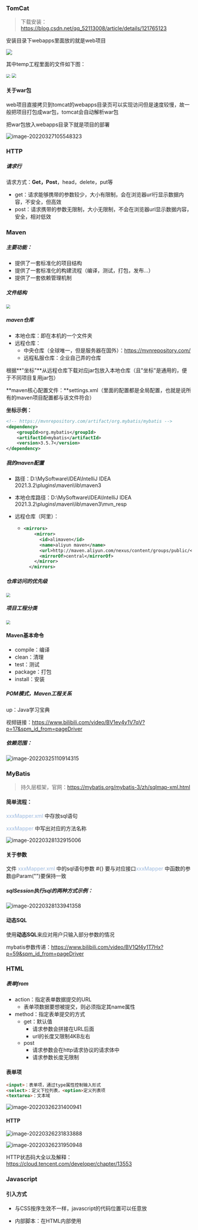 ### TomCat

> 下载安装：https://blog.csdn.net/qq_52113008/article/details/121765123

安装目录下webapps里面放的就是web项目

![](JavaWeb.assets/ORM[S%DR5T{}ZUNPDP58P2F.png)

其中temp工程里面的文件如下图：

<img src="JavaWeb.assets/web项目结构示例.png" style="zoom:67%;" />

<img src="JavaWeb.assets/TomCat目录结构.png" style="zoom:80%;" />

#### 关于war包

web项目直接拷贝到tomcat的webapps目录页可以实现访问但是速度较慢，故一般把项目打包成war包，tomcat会自动解析war包

把war包放入webapps目录下就是项目的部署



![image-20220327105548323](JavaWeb.assets/image-20220327105548323.png)





### HTTP

##### 请求行

请求方式：**Get，Post**，head，delete，put等

- get：请求能够携带的参数较少，大小有限制，会在浏览器url行显示数据内容，不安全，但高效
- post：请求携带的参数无限制，大小无限制，不会在浏览器url显示数据内容，安全，相对低效

### Maven

##### 主要功能：

- 提供了一套标准化的项目结构
- 提供了一套标准化的构建流程（编译，测试，打包，发布...）
- 提供了一套依赖管理机制

##### 文件结构

<img src="JavaWeb.assets/maven文件结构.png" style="zoom:67%;" />

##### maven仓库

- 本地仓库：即在本机的一个文件夹
- 远程仓库：
  - 中央仓库（全球唯一，但是服务器在国外）：https://mvnrepository.com/
  - 远程私服仓库：企业自己弄的仓库

根据**"坐标"**从远程仓库下载对应jar包放入本地仓库（且"坐标"是通用的，便于不同项目复用jar包）

**maven核心配置文件：**settings.xml（里面的配置都是全局配置，也就是说所有的maven项目配置都与该文件符合）

**坐标示例：**

```xml
<!-- https://mvnrepository.com/artifact/org.mybatis/mybatis -->
<dependency>
    <groupId>org.mybatis</groupId>
    <artifactId>mybatis</artifactId>
    <version>3.5.7</version>
</dependency>

```

##### 我的maven配置

- 路径：D:\MySoftware\IDEA\IntelliJ IDEA 2021.3.2\plugins\maven\lib\maven3

- 本地仓库路径：D:\MySoftware\IDEA\IntelliJ IDEA 2021.3.2\plugins\maven\lib\maven3\mvn_resp

- 远程仓库（阿里）：

  - ```xml
    <mirrors>
        <mirror>
          <id>alimaven</id>
          <name>aliyun maven</name>
          <url>http://maven.aliyun.com/nexus/content/groups/public/</url>
          <mirrorOf>central</mirrorOf>        
        </mirror>
      </mirrors>
    ```

##### 仓库访问的优先级

<img src="JavaWeb.assets/maven仓库访问优先级.png" style="zoom: 67%;" />

##### 项目工程分类

<img src="JavaWeb.assets/maven工程分类.png" style="zoom:67%;" />

#### Maven基本命令

- compile：编译
- clean：清理
- test：测试
- package：打包
- install：安装

##### POM模式，Maven工程关系

up：Java学习宝典

视频链接：https://www.bilibili.com/video/BV1ey4y1V7qV?p=17&spm_id_from=pageDriver

##### 依赖范围：

![image-20220325110914315](JavaWeb.assets/image-20220325110914315.png)



### MyBatis

> 持久层框架，官网：https://mybatis.org/mybatis-3/zh/sqlmap-xml.html

#### 简单流程：

<font color="9DBADF">xxxMapper.xml </font>中存放sql语句

<font color="9DBADF">xxxMapper </font>中写出对应的方法名称

![image-20220328132915006](JavaWeb.assets/image-20220328132915006.png)

#### 关于参数

文件 <font color="9DBADF">xxxMapper.xml </font>中的sql语句参数 #{} 要与对应接口<font color="9DBADF">xxxMapper </font>中函数的参数@Param("")要保持一致

##### sqlSession执行sql的两种方式示例：

![image-20220328133941358](JavaWeb.assets/image-20220328133941358.png)

#### 动态SQL

使用**动态SQL**来应对用户只输入部分参数的情况

mybatis参数传递：https://www.bilibili.com/video/BV1Qf4y1T7Hx?p=59&spm_id_from=pageDriver



### HTML

##### 表单from

- action：指定表单数据提交的URL
  - 表单项数据要想被提交，则必须指定其name属性
- method：指定表单提交的方式
  - get：默认值
    - 请求参数会拼接在URL后面
    - url的长度又限制4KB左右
  - post
    - 请求参数会在http请求协议的请求体中
    - 请求参数长度无限制

#### 表单项

```html
<input>：表单项，通过type属性控制输入形式
<select>：定义下拉列表，<option>定义列表项
<textarea>：文本域
```

![image-20220326231400941](JavaWeb.assets/image-20220326231400941.png)



#### HTTP

![image-20220326231833888](JavaWeb.assets/image-20220326231833888.png)

![image-20220326231950948](JavaWeb.assets/image-20220326231950948.png)

HTTP状态码大全以及解释：https://cloud.tencent.com/developer/chapter/13553



### Javascript

#### 引入方式

- 与CSS按序生效不一样，javascript的代码位置可以任意放

- 内部脚本：在HTML内部使用<script>标签
  - 一般都放在body内的底部
- 外部脚本：和css类似可以单独搞个文件
  - 写个标签，加上src属性引用文件

#### 基础语法

##### 书写语法

- 区分大小写
- 每行结尾分号可有可无
- 注释：和c一样
- 大括号 { } 表示代码块

**输出语句**

```html
<script>
    window.alert("Hello js~");      //弹出警告框
    document.write("Hello js~");    //写入HTML
    console.log("hello js~");       //写入控制台
</script>
```

**变量**

使用 var 关键字来声明变量

- var 定义的变量作用域是全局
- var定义的变量可以重复定义
- let声明的变量只在当前代码块内生效，不允许重复声明
- const：定义常量

<img src="JavaWeb.assets/image-20220331164136570.png" alt="image-20220331164136570" style="zoom:67%;" />

**数据类型**

<img src="JavaWeb.assets/image-20220331164636046.png" alt="image-20220331164636046" style="zoom:67%;" />

字符：用 " "  或者 ‘ ’都可以

**运算符**

除了“===”其余运算符和java  ，c语言一摸一样

**流程控制语句**

和java，c语言一摸一样

**函数**

<img src="JavaWeb.assets/image-20220331171625947.png" alt="image-20220331171625947" style="zoom:67%;" />





#### 常用对象

```javascript
数组：
var name = new Array();
var name = [1,2,3];
特点：
	相当于java中的集合：变长变类型（即一个数组可以多种类型数据）

字符串方法：
与python一样：字符串用 '' 和括起来""都可以
var str = "hello";
去除字符串两端空白字符：trim()
```

自定义对象：

![image-20220401201454036](JavaWeb.assets/image-20220401201454036.png)

#### BOM

Browser Object Model 浏览器对象模型

Window：浏览器窗口

![image-20220401201831172](JavaWeb.assets/image-20220401201831172.png)

Navigator：浏览器

Screen：屏幕

History：历史记录对象

Location：地址栏对象

#### DOM

Document Object Model 文档对象模型

关于JS中的 $含义：https://blog.csdn.net/qq_42618969/article/details/88569385

简单来说就是下面这个图：

![image-20220416170439617](JavaWeb.assets/image-20220416170439617.png)

用来简化代码

#### 事件监听

绑定事件的方式：

```html
方式一：通过HTML标签中的事件属性进行绑定
<input type="button" onclick="on">
<script>
    function on(){
        alert("绑定方式一")
    }
</script>

方式二：通过DOM元素属性绑定
<input type="button" id="bin">
<script>
    ducument.getElementById("bin").onclick=function(){
        alert("绑定方式二")
    }
</script>

```



### Servlet

关于它是什么有什么用：https://www.zhihu.com/question/21416727/answer/339012081

简单来说就是一个接口，提供了规范，具体参与解析TCP等协议的是tomcat（服务器软件）

servlet理解和介绍：

https://www.zhihu.com/people/huangsunting/posts/posts_by_votes?page=2

https://www.zhihu.com/search?q=servlet%EF%BC%88%E4%B8%8A%EF%BC%89&type=content&sort=upvoted_count

#### 创建

继承HttpServlet类，（常用）

实现Servlet接口（了解即可）

#### 配置



#### HttpServletRequest

<img src="JavaWeb.assets/image-20220329151156823.png" alt="image-20220329151156823" style="zoom:50%;" />

##### 获取请求数据

```java
请求行：
    以我的SignIn页面为例（使用post方式），得到的结果如下
String getMethod();			获取请求方式：			      POST
String getContextPat();		获取虚拟目录（项目访问路径）：	 /webDemo_2_war
StringBuffer getRequestURL();	获取URL（统一资源定位符）：http://localhost:8080/webDemo_2_war/sign_in
String getRequestURI();		获取URI（统一资源标识符）：	   /webDemo_2_war/sign_in
String getQueryString();	获取请求参数（只对GET方式有用） null
请求头：
String getHeader(String name);	根据请求头名称，获取值
请求体：
ServletInputStream getInputStream();	获取字节输入流 可以用于获取POST方式的请求参数
BufferedReader getReader();				获取字符输入流
    
    
通用的请求参数获取方式：（即GET和POST都可以用）
tomcat把所有的输入以键值对的形式，存放在Map集合中：Map<String , String[]> 
    
Map<String, String[]> getParameterMap();	获取所有参数Map集合
String[] getParameterValues();			   根据名称获取参数值
String getParameter();					   根据名称获取参数值
```

用户输入参数乱码问题：https://www.bilibili.com/video/BV1Qf4y1T7Hx?p=104&spm_id_from=pageDriver

##### 请求转发：

简单来说就是服务器接收到客户端请求后，由”资源A“执行部分功能，再交由”资源B“实现另一部分功能，再返回给客户端响应

其中资源一和资源二都是服务器本地的资源

![image-20220329165732377](JavaWeb.assets/image-20220329165732377.png)

```java
req.getRequestDispatcher("/SignUp").forward(req , resp);
"/SignUp"就是资源B的路径
req实际上就是资源A与资源B之间共享数据的封装对象
```

![image-20220329170348190](JavaWeb.assets/image-20220329170348190.png)

#### HttpServletResponse

<img src="JavaWeb.assets/image-20220329151548448.png" alt="image-20220329151548448" style="zoom: 33%;" />

##### 设置响应数据

![image-20220329170650107](JavaWeb.assets/image-20220329170650107.png)

设置字符流数据

设置字节流数据



重定向与请求转发对比：https://blog.csdn.net/qq_40121580/article/details/102664342

##### 重定向

![image-20220329170818114](JavaWeb.assets/image-20220329170818114.png)

实际开发中：

```java
resp.sendRedirect("资源B的路径");
一句话搞定上图中两步
```

##### 重定向与转发的对比：

![image-20220329172723628](JavaWeb.assets/image-20220329172723628.png)



| 重定向                                       | 请求转发                                        |
| -------------------------------------------- | ----------------------------------------------- |
| 浏览器地址栏路径发生变化                     | 浏览器地址栏路径不发生变化                      |
| 可以重定向到任意位置（服务器内部、外部均可） | 只能转发到当前服务器的内部资源                  |
| 两次请求，不能在多个资源使用request共享数据  | 一次请求，可以在转发的资源间使用request共享数据 |

##### 路径问题

路径给浏览器使用：需要加虚拟目录（显然，浏览器不知道项目的访问路径）

路径给服务端使用：不需要加虚拟目录（显然，服务器知道项目的访问路径）

##### **关于虚拟目录**：

整个项目都是要放入Tomcat安装目录下的webapp文件夹之下，虚拟目录就是项目的名称

例如：

<img src="JavaWeb.assets/image-20220329173749042.png" alt="image-20220329173749042" style="zoom:50%;" />

<img src="JavaWeb.assets/image-20220329173903737.png" alt="image-20220329173903737" style="zoom:67%;" />

### JSP

Java Server Pages，java服务端页面

浏览器只能显示静态页面，但是编写的JSP文件里面包含HTML和java代码，故该文件会被容器Tomcat解析，生成servlet，并生成对应静态页面发给浏览器，从而浏览器能正常显示页面。

jsp三种脚本：

```html
<%></%>		其中内容会被servlet中的out.write();所输出
<%=></%>	其中内容会被servlet中的out.print();所输出
<%!></%!>	其中内容会放入servlet的成员变量、方法的区域
```

##### EL表达式

功能：只能用于前端页面获取后端存储在域中的数据，不使用内置的EL对象，默认从四大域从小到大开始匹配。

且后台放在域中的数据以键值对的形式存放，

语法：${expression}

例子：${brands}  ：获取域中存储的key值为brands的数据

JavaWeb中的四大域对象：

- page：当前的页面有效
- request：当前的请求有效
- session：当前会话有效
- application：当前应用有效

el表达式获取数据，会依次从这4个域中寻找

可参考博客：https://blog.csdn.net/w_linux/article/details/79850223

##### JSTL标签

JSP标准标签库，使用标签取代JSP页面上的Java代码

```html
foreach循环示例：
<c:forEach begin="0" end="10" step="1" var="i"></c:forEach>
<c:forEach items="${brands}" var="brand" varStatus="order">
    两种循环方式都可以
```



##### MVC模式

M：Model，业务模型，处理业务

V：View，视图，界面展示

C：Controller，控制器，处理请求，调用模型和试图

##### 三层架构：

**表现层：**

- web层：接受前台的数据并封装成实体对象，调用service层函数，返回jsp页面内容并显示

**业务逻辑：**

- service层：调用DAO层的函数实现业务逻辑（使用crud来实现前台的需求功能），将功能封装为函数供web层调用

**数据访问层：**

- DAO层：mybatis 连接数据库，编写各类SQL语句并封装为各式函数供给service层调用

### 会话跟踪

会话：用户访问web服务器，建立会话，一次会话可以有多个请求

会话跟踪：维护浏览器状态的方法，服务器需要识别多次请求是否来自同一个会话，以便于同一个会话中的不同请求之间共享数据

原因：HTTP协议是无状态的，服务器将接收到的每一次请求都视为新的请求，故需要会话跟踪技术来实现会话数据共享

客户端会话跟踪技术：Cookie

服务端会话跟踪技术：Session

二者区别就是判别信息的存放位置不同，Cookie放在客户端浏览器，Session放在服务器

#### Cookie

浏览器发送请求时会把本地存储的所有cookie都发给服务器，所以服务器要在这个列表中遍历找到对应cookie

![image-20220405194547706](JavaWeb.assets/image-20220405194547706.png)

![image-20220405170500970](JavaWeb.assets/image-20220405170500970.png)

![image-20220405183731013](JavaWeb.assets/image-20220405183731013.png)

![image-20220405184320281](JavaWeb.assets/image-20220405184320281.png)

#### Session

![image-20220405184538823](JavaWeb.assets/image-20220405184538823.png)

##### Session原理：

当在servlet里面创建了session对象，tomcat会自动的把改session的ID当做cookie的值传给浏览器，浏览器的下一次请求就可以使用该cookie表明是同一个会话

![image-20220405194140197](JavaWeb.assets/image-20220405194140197.png)

##### Session钝化、活化：

服务器重启后，session中的数据是否存在？

- 钝化：在服务器正常关闭后，Tomcat会自动将Session数据写入硬盘文件中
- 活化：再次启动服务器后，从文件中加载数据到Session中

##### Session销毁：

- 默认情况下，无操作，30分钟自动销毁
  - ![image-20220405195846027](JavaWeb.assets/image-20220405195846027.png)
- 调用Session对象的 invalidate() 方法

#### 小结

![image-20220405200136874](JavaWeb.assets/image-20220405200136874.png)



### AJAX

作用：

- 与服务器进行数据交换：通过AJAX可以给服务器发送请求，并获取服务器响应的数据
  - 可以使用HTML+AJAX来替换JSP页面
- 异步交互：可以在不重新加载整个页面的情况下，与服务器交换数据并更新部分网页的技术

```java
获取表单submit方式提交的数据： 
	request.getParameter(); 
	但不能用于接收JSON数据（该方法底层就是切割字符串，与JSON格式套不上）
        
接收ajax发送的JSON数据：
    BufferedReader br = request.getReader();
	String params = br.readLine();
	不管JSON有多长，都是一行，故可以直接读取一行，然后再转为对应java对象进行接收
    
 
```

#### axios

是对AJAX的封装，使用起来更便捷

![image-20220414231457143](JavaWeb.assets/image-20220414231457143.png)

### Vue

- 是一套前端框架，免除原生Javascript的DOM操作，简化书写

- 基于MVVM(Model-View-ViewModel)思想，实现数据的双向绑定，将编程的关注点放在数据上

- https://cn.vuejs.org

![image-20220412104842611](JavaWeb.assets/image-20220412104842611.png)

```javascript
前端获取Vue对象数据示例： 
<div id="app">
    {{ message }}<br>
    {{school[0]}}<br>
    {{student.name}}
</div>

Vue对象：
var app = new Vue({
        el: '#app',			
     //实例挂载，使用元素选择器，下面的data在选中的元素中（包括其后代元素）中有效，用来表示作用范围的
        data: {
            message: 'Hello Vue!',
            student:{"name":"张三","id":1},
            school:["东","南","西","北"]
        }
    })
```

#### Vue指令

内容绑定、事件绑定

- v-text
- v-html
- v-on
- ![image-20220414221721439](JavaWeb.assets/image-20220414221721439.png)

显示切换，属性绑定

列表循环，表单元素绑定

vue开发思路：当要改变页面内容时，不是修改DOM元素，而是绑定元素后，修改数据，从而改变页面内容

```html
<div id="app">
    <input type="button" value="绑定事件" @click="fun"></input>
    <h3>{{food}}</h3>
</div>


<script>
    var app = new Vue({
        el: '#app',
        data:{
          food:"西红柿"
        },
        methods:{
            fun:function (){
                this.food += "酸酸甜甜   ";
            }
        }
    })
</script>
```

v-show：修改元素的display属性

v-id：直接表示DOM元素是否渲染

v-bind：设置元素的属性，如src、title、class等

v-model：双向绑定数据，（尤其可以用在获取表单中数据）

### Element

Element:是饿了么公司前端开发团队提供的一套基于Vue的网站组件库，用于快速构建网页































